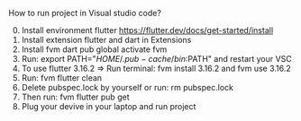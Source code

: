 
How to run project in Visual studio code?

0. Install environment flutter https://flutter.dev/docs/get-started/install
1. Install extension flutter and dart in Extensions
2. Install fvm dart pub global activate fvm
3. Run: export PATH="$HOME/.pub-cache/bin:$PATH" and restart your VSC
4. To use flutter 3.16.2 => Run terminal: fvm install 3.16.2 and fvm use 3.16.2
5. Run: fvm flutter clean
6. Delete pubspec.lock by yourself or run: rm pubspec.lock
7. Then run: fvm flutter pub get
8. Plug your devive in your laptop and run project
